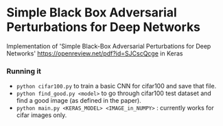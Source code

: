 # Simple Black Box Adversarial Perturbations for Deep Networks
Implementation of 'Simple Black-Box Adversarial Perturbations for Deep Networks' https://openreview.net/pdf?id=SJCscQcge in Keras


### Running it

* `python cifar100.py` to train a basic CNN for cifar100 and save that file.
* `python find_good.py <model>` to go through cifar100 test dataset and find a good image (as defined in the paper).
* `python main.py <KERAS_MODEL> <IMAGE_in_NUMPY>` : currently works for cifar images only. 
